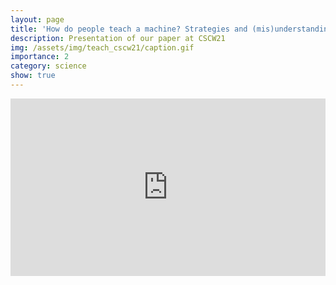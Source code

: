 ```yaml
---
layout: page
title: 'How do people teach a machine? Strategies and (mis)understandings'
description: Presentation of our paper at CSCW21
img: /assets/img/teach_cscw21/caption.gif
importance: 2
category: science
show: true
---
```


<div style="padding:56.25% 0 0 0;position:relative;"><iframe src="https://player.vimeo.com/video/634515912?h=8d753ba43e&amp;badge=0&amp;autopause=0&amp;player_id=0&amp;app_id=58479" frameborder="0" allow="autoplay; fullscreen; picture-in-picture" allowfullscreen style="position:absolute;top:0;left:0;width:100%;height:100%;" title="CSCW21: How do People Train a Machine? Strategies and (Mis)Understandings."></iframe></div><script src="https://player.vimeo.com/api/player.js"></script>